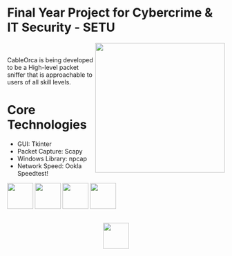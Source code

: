 # Final Year Project for Cybercrime &amp; IT Security - SETU 

<img src="https://user-images.githubusercontent.com/72495327/218586062-e25bf7f3-5b73-47ff-a03d-5d292420a9a4.png" width=300 align="right"/>
<br>

CableOrca is being developed to be a High-level packet sniffer that is approachable to users of all skill levels.

# Core Technologies

+ GUI: Tkinter
+ Packet Capture: Scapy
+ Windows Library: npcap
+ Network Speed: Ookla Speedtest!

<div align="left">
<img src="https://user-images.githubusercontent.com/72495327/218586804-bdd5b645-5faa-4d81-9ef8-bf93a1d16cc3.png" width=60/>
<img src="https://user-images.githubusercontent.com/72495327/218588089-53365919-9422-499c-8db8-367b40b4958a.png" width=60/>
<img src="https://user-images.githubusercontent.com/72495327/218587796-629032e4-3905-4ac2-ac04-5cbc617bb6bf.png" width=60/>
<img src="https://user-images.githubusercontent.com/72495327/218588678-91675e13-f35c-4d29-8419-bd973b4f8d15.png" width=60/>
</div>

##

<div align="center">
<img src="https://user-images.githubusercontent.com/72495327/218588253-d0773c1f-e8f0-4498-8db0-26f4193aded1.png" width=60/>
</div>
